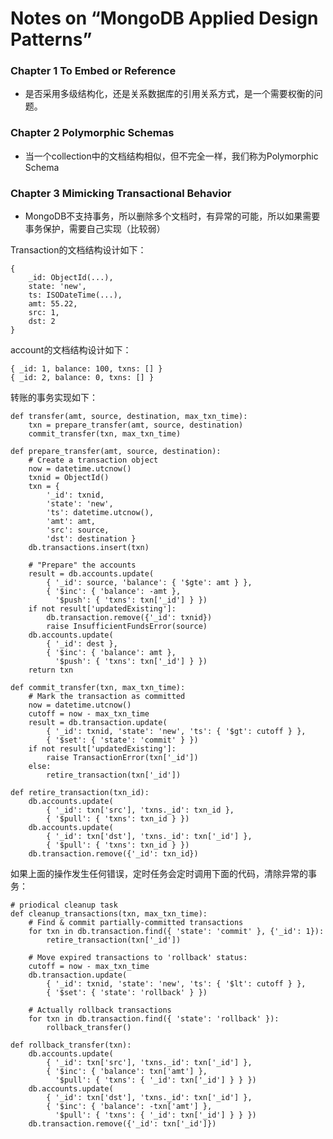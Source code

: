Notes on “MongoDB Applied Design Patterns”
===========================

### Chapter 1 To Embed or Reference  

* 是否采用多级结构化，还是关系数据库的引用关系方式，是一个需要权衡的问题。

### Chapter 2 Polymorphic Schemas

* 当一个collection中的文档结构相似，但不完全一样，我们称为Polymorphic Schema

### Chapter 3 Mimicking Transactional Behavior

* MongoDB不支持事务，所以删除多个文档时，有异常的可能，所以如果需要事务保护，需要自己实现（比较弱）  

Transaction的文档结构设计如下：
  
    {
        _id: ObjectId(...),
        state: 'new',
        ts: ISODateTime(...),
        amt: 55.22,
        src: 1,
        dst: 2
    }
    
account的文档结构设计如下：
 
    { _id: 1, balance: 100, txns: [] }
    { _id: 2, balance: 0, txns: [] }
    
转账的事务实现如下：
    
    def transfer(amt, source, destination, max_txn_time):
        txn = prepare_transfer(amt, source, destination)
        commit_transfer(txn, max_txn_time)
        
    def prepare_transfer(amt, source, destination):
        # Create a transaction object
        now = datetime.utcnow()
        txnid = ObjectId()
        txn = {
            '_id': txnid,
            'state': 'new',
            'ts': datetime.utcnow(),
            'amt': amt,
            'src': source,
            'dst': destination }
        db.transactions.insert(txn)
        
        # "Prepare" the accounts
        result = db.accounts.update(
            { '_id': source, 'balance': { '$gte': amt } },
            { '$inc': { 'balance': -amt },
              '$push': { 'txns': txn['_id'] } })
        if not result['updatedExisting']:
            db.transaction.remove({'_id': txnid})
            raise InsufficientFundsError(source)
        db.accounts.update(
            { '_id': dest },
            { '$inc': { 'balance': amt },
              '$push': { 'txns': txn['_id'] } })
        return txn

    def commit_transfer(txn, max_txn_time):
        # Mark the transaction as committed
        now = datetime.utcnow()
        cutoff = now - max_txn_time
        result = db.transaction.update(
            { '_id': txnid, 'state': 'new', 'ts': { '$gt': cutoff } },
            { '$set': { 'state': 'commit' } })
        if not result['updatedExisting']:
            raise TransactionError(txn['_id'])
        else:
            retire_transaction(txn['_id'])
            
    def retire_transaction(txn_id):
        db.accounts.update(
            { '_id': txn['src'], 'txns._id': txn_id },
            { '$pull': { 'txns': txn_id } })
        db.accounts.update(
            { '_id': txn['dst'], 'txns._id': txn['_id'] },
            { '$pull': { 'txns': txn_id } })
        db.transaction.remove({'_id': txn_id})
        
如果上面的操作发生任何错误，定时任务会定时调用下面的代码，清除异常的事务：

    # priodical cleanup task
    def cleanup_transactions(txn, max_txn_time):
        # Find & commit partially-committed transactions
        for txn in db.transaction.find({ 'state': 'commit' }, {'_id': 1}):
            retire_transaction(txn['_id'])
            
        # Move expired transactions to 'rollback' status:
        cutoff = now - max_txn_time
        db.transaction.update(
            { '_id': txnid, 'state': 'new', 'ts': { '$lt': cutoff } },
            { '$set': { 'state': 'rollback' } })
            
        # Actually rollback transactions
        for txn in db.transaction.find({ 'state': 'rollback' }):
            rollback_transfer()
            
    def rollback_transfer(txn):
        db.accounts.update(
            { '_id': txn['src'], 'txns._id': txn['_id'] },
            { '$inc': { 'balance': txn['amt'] },
              '$pull': { 'txns': { '_id': txn['_id'] } } })
        db.accounts.update(
            { '_id': txn['dst'], 'txns._id': txn['_id'] },
            { '$inc': { 'balance': -txn['amt'] },
              '$pull': { 'txns': { '_id': txn['_id'] } } })
        db.transaction.remove({'_id': txn['_id']})



